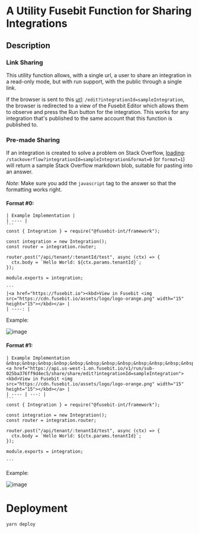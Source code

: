 # A Utility Fusebit Function for Sharing Integrations

## Description

### Link Sharing

This utility function allows, with a single url, a user to share an integration in a read-only mode, but with
run support, with the public through a single link.

If the browser is sent to this
[url](https://api.us-west-1.on.fusebit.io/v1/run/sub-025ba376ff9d4ec5/share/share/edit?integrationId=sampleIntegration): `/edit?integrationId=sampleIntegration`, the browser is redirected to a view of the Fusebit Editor which allows them to observe and press the Run button for the integration.  This works for any integration that's published to the same account that this function is published to.

### Pre-made Sharing

If an integration is created to solve a problem on Stack Overflow, [loading](https://api.us-west-1.on.fusebit.io/v1/run/sub-025ba376ff9d4ec5/share/share/stackoverflow?integrationId=sampleIntegration&format=0):
`/stackoverflow?integrationId=sampleIntegration&format=0` (or `format=1`) will return a sample Stack Overflow
markdown blob, suitable for pasting into an answer.

*Note*: Make sure you add the `javascript` tag to the answer so that the formatting works right.

#### Format #0:

````
| Example Implementation |
| ---- |
```
const { Integration } = require("@fusebit-int/framework");

const integration = new Integration();
const router = integration.router;

router.post("/api/tenant/:tenantId/test", async (ctx) => {
  ctx.body = `Hello World: ${ctx.params.tenantId}`;
});

module.exports = integration;

```
|<a href="https://fusebit.io"><kbd>View in Fusebit <img src="https://cdn.fusebit.io/assets/logo/logo-orange.png" width="15" height="15"></kbd></a> |
| ----: |
````

Example:

![image](https://user-images.githubusercontent.com/3607121/146102320-e5eeb447-493d-4a96-83cb-507b4669e189.png)

#### Format #1:

````
| Example Implementation &nbsp;&nbsp;&nbsp;&nbsp;&nbsp;&nbsp;&nbsp;&nbsp;&nbsp;&nbsp;&nbsp;&nbsp;&nbsp;&nbsp;&nbsp;&nbsp;&nbsp;&nbsp;&nbsp;&nbsp;&nbsp;&nbsp;&nbsp;&nbsp;&nbsp;&nbsp;&nbsp;&nbsp;&nbsp;&nbsp;&nbsp;&nbsp;&nbsp;&nbsp;&nbsp;&nbsp;&nbsp;&nbsp;&nbsp;&nbsp;&nbsp;&nbsp;&nbsp;&nbsp;&nbsp;&nbsp;&nbsp;&nbsp;&nbsp;&nbsp;&nbsp;&nbsp;&nbsp;&nbsp;&nbsp;&nbsp;&nbsp;&nbsp;&nbsp;&nbsp;&nbsp;&nbsp;&nbsp;&nbsp;&nbsp;&nbsp;&nbsp;&nbsp;&nbsp;&nbsp;&nbsp;&nbsp;&nbsp;&nbsp;&nbsp;&nbsp;&nbsp;&nbsp;&nbsp;|<a href="https://api.us-west-1.on.fusebit.io/v1/run/sub-025ba376ff9d4ec5/share/share/edit?integrationId=sampleIntegration"><kbd>View in Fusebit <img src="https://cdn.fusebit.io/assets/logo/logo-orange.png" width="15" height="15"></kbd></a> |
| ---- | ---: |
```
const { Integration } = require("@fusebit-int/framework");

const integration = new Integration();
const router = integration.router;

router.post("/api/tenant/:tenantId/test", async (ctx) => {
  ctx.body = `Hello World: ${ctx.params.tenantId}`;
});

module.exports = integration;

```
````

Example:

![image](https://user-images.githubusercontent.com/3607121/146102421-66520208-6d8d-47c9-b373-ea09d7a8082b.png)

# Deployment

```
yarn deploy
```
